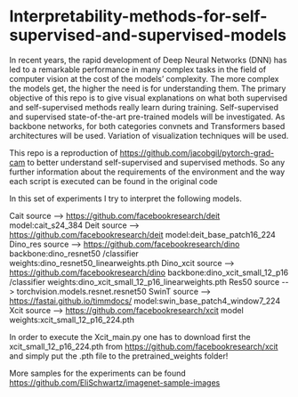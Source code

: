 # Interpretability-methods-for-self-supervised-and-supervised-models
In recent years, the rapid development of Deep Neural Networks (DNN) has led to a remarkable performance in many complex tasks in the field of computer vision at the cost of the models’ complexity. The more complex the models get, the higher the need is for understanding them. The primary objective of this repo is to give visual explanations on what both supervised and self-supervised methods really learn during training. Self-supervised and supervised state-of-the-art pre-trained models will be investigated. As backbone networks, for both categories convnets and Transformers based architectures will be used. Variation of visualization techniques will be used. 

This repo is a reproduction of https://github.com/jacobgil/pytorch-grad-cam to better understand self-supervised and supervised methods.
So any further information about the requirements of the environment and the way each script is executed can be found in the original code

In this set of experiments I try to interpret the following models.

Cait source --> https://github.com/facebookresearch/deit model:cait_s24_384
Deit source --> https://github.com/facebookresearch/deit model:deit_base_patch16_224
Dino_res source --> https://github.com/facebookresearch/dino backbone:dino_resnet50   /classifier weights:dino_resnet50_linearweights.pth 
Dino_xcit source --> https://github.com/facebookresearch/dino backbone:dino_xcit_small_12_p16    /classifier weights:dino_xcit_small_12_p16_linearweights.pth
Res50 source --> torchvision.models.resnet.resnet50
SwinT source --> https://fastai.github.io/timmdocs/ model:swin_base_patch4_window7_224
Xcit source --> https://github.com/facebookresearch/xcit model weights:xcit_small_12_p16_224.pth

In order to execute the Xcit_main.py one has to download first the xcit_small_12_p16_224.pth from https://github.com/facebookresearch/xcit and simply put the .pth file to the pretrained_weights folder!

More samples for the experiments can be found https://github.com/EliSchwartz/imagenet-sample-images
